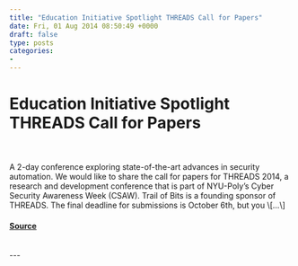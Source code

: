 ```yaml
---
title: "Education Initiative Spotlight THREADS Call for Papers"
date: Fri, 01 Aug 2014 08:50:49 +0000
draft: false
type: posts
categories: 
- 
---
```

# Education Initiative Spotlight THREADS Call for Papers

<br/>

<br/>
A 2-day conference exploring state-of-the-art advances in security automation. We would like to share the call for papers for THREADS 2014, a research and development conference that is part of NYU-Poly’s Cyber Security Awareness Week (CSAW). Trail of Bits is a founding sponsor of THREADS. The final deadline for submissions is October 6th, but you \[…\]

#### [Source](https://blog.trailofbits.com/2014/08/01/education-initiative-spotlight-threads-call-for-papers/)

<br/>
---
